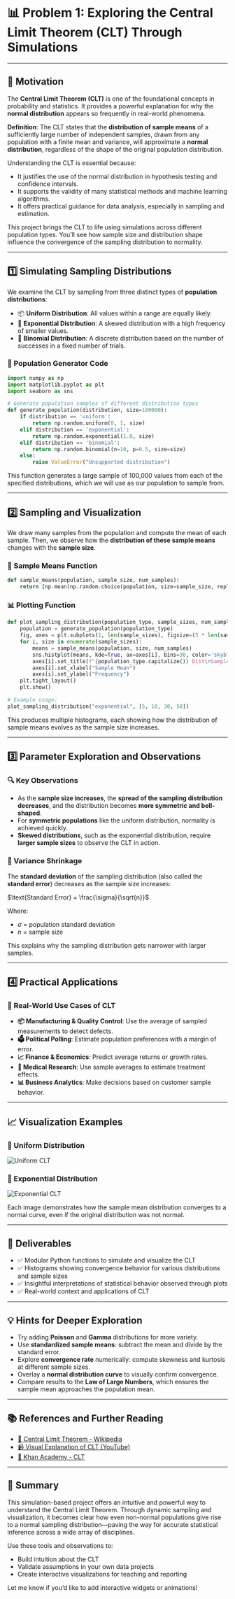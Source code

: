 # 📊 Problem 1: Exploring the Central Limit Theorem (CLT) Through Simulations

---

## 🎯 Motivation

The **Central Limit Theorem (CLT)** is one of the foundational concepts in probability and statistics. It provides a powerful explanation for why the **normal distribution** appears so frequently in real-world phenomena.

**Definition**: The CLT states that the **distribution of sample means** of a sufficiently large number of independent samples, drawn from any population with a finite mean and variance, will approximate a **normal distribution**, regardless of the shape of the original population distribution.

Understanding the CLT is essential because:

- It justifies the use of the normal distribution in hypothesis testing and confidence intervals.
- It supports the validity of many statistical methods and machine learning algorithms.
- It offers practical guidance for data analysis, especially in sampling and estimation.

This project brings the CLT to life using simulations across different population types. You’ll see how sample size and distribution shape influence the convergence of the sampling distribution to normality.

---

## 1️⃣ Simulating Sampling Distributions

We examine the CLT by sampling from three distinct types of **population distributions**:

- 📦 **Uniform Distribution**: All values within a range are equally likely.
- 🔁 **Exponential Distribution**: A skewed distribution with a high frequency of smaller values.
- 🎯 **Binomial Distribution**: A discrete distribution based on the number of successes in a fixed number of trials.

### 🔧 Population Generator Code

```python
import numpy as np
import matplotlib.pyplot as plt
import seaborn as sns

# Generate population samples of different distribution types
def generate_population(distribution, size=100000):
    if distribution == 'uniform':
        return np.random.uniform(0, 1, size)
    elif distribution == 'exponential':
        return np.random.exponential(1.0, size)
    elif distribution == 'binomial':
        return np.random.binomial(n=10, p=0.5, size=size)
    else:
        raise ValueError("Unsupported distribution")
```

This function generates a large sample of 100,000 values from each of the specified distributions, which we will use as our population to sample from.

---

## 2️⃣ Sampling and Visualization

We draw many samples from the population and compute the mean of each sample. Then, we observe how the **distribution of these sample means** changes with the **sample size**.

### 🧪 Sample Means Function

```python
def sample_means(population, sample_size, num_samples):
    return [np.mean(np.random.choice(population, size=sample_size, replace=True)) for _ in range(num_samples)]
```

### 📊 Plotting Function

```python
def plot_sampling_distribution(population_type, sample_sizes, num_samples=1000):
    population = generate_population(population_type)
    fig, axes = plt.subplots(1, len(sample_sizes), figsize=(5 * len(sample_sizes), 4))
    for i, size in enumerate(sample_sizes):
        means = sample_means(population, size, num_samples)
        sns.histplot(means, kde=True, ax=axes[i], bins=30, color='skyblue')
        axes[i].set_title(f"{population_type.capitalize()} Dist\nSample Size = {size}")
        axes[i].set_xlabel("Sample Mean")
        axes[i].set_ylabel("Frequency")
    plt.tight_layout()
    plt.show()

# Example usage:
plot_sampling_distribution("exponential", [5, 10, 30, 50])
```

This produces multiple histograms, each showing how the distribution of sample means evolves as the sample size increases.

---

## 3️⃣ Parameter Exploration and Observations

### 🔍 Key Observations

- As the **sample size increases**, the **spread of the sampling distribution decreases**, and the distribution becomes **more symmetric and bell-shaped**.
- For **symmetric populations** like the uniform distribution, normality is achieved quickly.
- **Skewed distributions**, such as the exponential distribution, require **larger sample sizes** to observe the CLT in action.

### 📏 Variance Shrinkage

The **standard deviation** of the sampling distribution (also called the **standard error**) decreases as the sample size increases:

$\text{Standard Error} = \frac{\sigma}{\sqrt{n}}$

Where:

- $\sigma$ = population standard deviation
- $n$ = sample size

This explains why the sampling distribution gets narrower with larger samples.

---

## 4️⃣ Practical Applications

### 💼 Real-World Use Cases of CLT

- **📦 Manufacturing & Quality Control**: Use the average of sampled measurements to detect defects.
- **🗳️ Political Polling**: Estimate population preferences with a margin of error.
- **📈 Finance & Economics**: Predict average returns or growth rates.
- **🧪 Medical Research**: Use sample averages to estimate treatment effects.
- **📊 Business Analytics**: Make decisions based on customer sample behavior.

---

## 📈 Visualization Examples

### 📘 Uniform Distribution

![Uniform CLT](https://media.geeksforgeeks.org/wp-content/uploads/20240910185138/gh.png)

### 📗 Exponential Distribution

![Exponential CLT](https://bioramble.wordpress.com/wp-content/uploads/2015/10/clt_part2_exp.png)

Each image demonstrates how the sample mean distribution converges to a normal curve, even if the original distribution was not normal.

---

## 📁 Deliverables

- ✅ Modular Python functions to simulate and visualize the CLT
- ✅ Histograms showing convergence behavior for various distributions and sample sizes
- ✅ Insightful interpretations of statistical behavior observed through plots
- ✅ Real-world context and applications of CLT

---

## 💡 Hints for Deeper Exploration

- Try adding **Poisson** and **Gamma** distributions for more variety.
- Use **standardized sample means**: subtract the mean and divide by the standard error.
- Explore **convergence rate** numerically: compute skewness and kurtosis at different sample sizes.
- Overlay a **normal distribution curve** to visually confirm convergence.
- Compare results to the **Law of Large Numbers**, which ensures the sample mean approaches the population mean.

---

## 📚 References and Further Reading

- [📘 Central Limit Theorem - Wikipedia](https://en.wikipedia.org/wiki/Central_limit_theorem)
- [📹 Visual Explanation of CLT (YouTube)](https://www.youtube.com/watch?v=3e6YcnVZf-U)
- [📗 Khan Academy - CLT](https://www.khanacademy.org/math/statistics-probability/sampling-distributions-library)

---

## 🧾 Summary

This simulation-based project offers an intuitive and powerful way to understand the Central Limit Theorem. Through dynamic sampling and visualization, it becomes clear how even non-normal populations give rise to a normal sampling distribution—paving the way for accurate statistical inference across a wide array of disciplines.

Use these tools and observations to:

- Build intuition about the CLT
- Validate assumptions in your own data projects
- Create interactive visualizations for teaching and reporting

Let me know if you’d like to add interactive widgets or animations!
